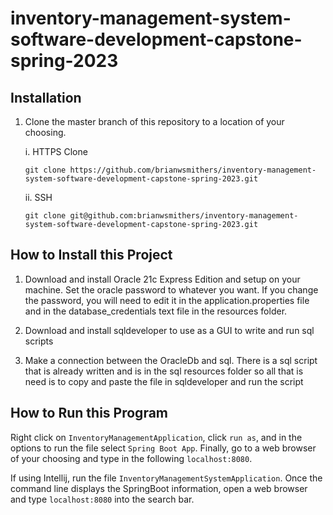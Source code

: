 # inventory-management-system-software-development-capstone-spring-2023

## Installation
1. Clone the master branch of this repository to a location of your choosing.
     <p>i. HTTPS Clone</p>
        
     ```
     git clone https://github.com/brianwsmithers/inventory-management-system-software-development-capstone-spring-2023.git
     ```
     <p>ii. SSH</p>
        
     ```
     git clone git@github.com:brianwsmithers/inventory-management-system-software-development-capstone-spring-2023.git
     ```

## How to Install this Project
1. Download and install Oracle 21c Express Edition and setup on your machine.
    Set the oracle password to whatever you want.
    If you change the password, you will need to edit it in the application.properties file and in the database_credentials text file in the resources folder.

2. Download and install sqldeveloper to use as a GUI to write and run sql scripts

3. Make a connection between the OracleDb and sql. 
    There is a sql script that is already written and is in the sql resources folder so all that is need is to copy and paste the file in sqldeveloper and run the script

## How to Run this Program
Right click on ```InventoryManagementApplication```, click ```run as```, and in the options to run the file select ```Spring Boot App```. Finally,
go to a web browser of your choosing and type in the following ```localhost:8080```.

If using Intellij, run the file ```InventoryManagementSystemApplication```. Once the command line displays the SpringBoot information, open a web browser and type ```localhost:8080``` into the search bar.

